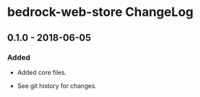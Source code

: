 # bedrock-web-store ChangeLog

## 0.1.0 - 2018-06-05

### Added
- Added core files.

- See git history for changes.